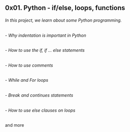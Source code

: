 ## 0x01. Python - if/else, loops, functions

###### In this project, we learn about some Python programming.

###### - Why indentation is important in Python
###### - How to use the if, if ... else statements
###### - How to use comments
###### - While and For loops
###### - Break and continues statements
###### - How to use else clauses on loops
and more
